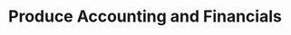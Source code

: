 ---
has_children: true
layout: default
nav_order: 53000
parent: Produce Accounting
title: Produce Accounting and Financials
---